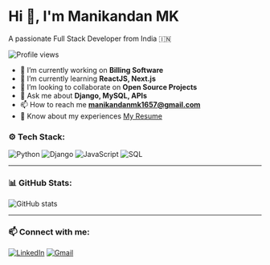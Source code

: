 # Hi 👋, I'm Manikandan MK

A passionate Full Stack Developer from India 🇮🇳

![Profile views](https://komarev.com/ghpvc/?username=manimk16&label=Profile%20views&color=0e75b6&style=flat)

- 🔭 I’m currently working on **Billing Software**
- 🌱 I’m currently learning **ReactJS, Next.js**
- 👯 I’m looking to collaborate on **Open Source Projects**
- 💬 Ask me about **Django, MySQL, APIs**
- 📫 How to reach me **manikandanmk1657@gmail.com**
- 📄 Know about my experiences [My Resume](https://yourlink.com)

### ⚙️ Tech Stack:
![Python](https://img.shields.io/badge/-Python-333333?style=flat&logo=python)
![Django](https://img.shields.io/badge/-Django-092E20?style=flat&logo=django)
![JavaScript](https://img.shields.io/badge/-JavaScript-F7DF1E?style=flat&logo=javascript&logoColor=black)
![SQL](https://img.shields.io/badge/-SQL-4479A1?style=flat&logo=postgresql&logoColor=white)

---

### 📊 GitHub Stats:
![GitHub stats](https://github-readme-stats.vercel.app/api?username=manimk16&show_icons=true&theme=radical)

---

### 📫 Connect with me:
[![LinkedIn](https://img.shields.io/badge/-LinkedIn-blue?style=flat-square&logo=Linkedin&logoColor=white&link=https://www.linkedin.com/in/yourprofile)](https://www.linkedin.com/in/yourprofile)
[![Gmail](https://img.shields.io/badge/-Gmail-D14836?style=flat-square&logo=Gmail&logoColor=white&link=mailto:yourmail@gmail.com)](mailto:yourmail@gmail.com)
